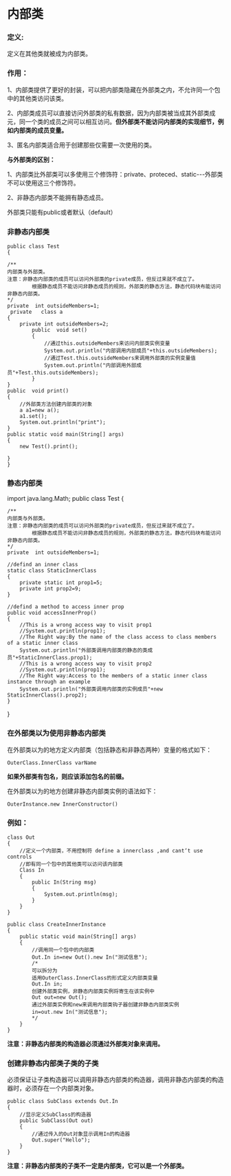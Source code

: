 # 内部类
### 定义:
定义在其他类就被成为内部类。
### 作用：
 1、内部类提供了更好的封装，可以把内部类隐藏在外部类之内，不允许同一个包中的其他类访问该类。

 2、内部类成员可以直接访问外部类的私有数据，因为内部类被当成其外部类成元，同一个类的成员之间可以相互访问。**但外部类不能访问内部类的实现细节，例如内部类的成员变量。**

3、匿名内部类适合用于创建那些仅需要一次使用的类。

**与外部类的区别：**

1、内部类比外部类可以多使用三个修饰符：private、proteced、static---外部类不可以使用这三个修饰符。

2、非静态内部类不能拥有静态成员。

外部类只能有public或者默认（default）

### 非静态内部类
	public class Test
	{
	
	/**
	内部类与外部类。
	注意：非静态内部类的成员可以访问外部类的private成员，但反过来就不成立了。
			根据静态成员不能访问非静态成员的规则，外部类的静态方法，静态代码块布能访问非静态内部类。
	*/
	private  int outsideMembers=1;
	 private   class a
	{
		private int outsideMembers=2;
			public  void set()
			{
				//通过this.outsideMembers来访问内部类实例变量
				System.out.println("内部调用内部成员"+this.outsideMembers);
				//通过Test.this.outsideMembers来调用外部类的实例变量值
				System.out.println("内部调用外部成员"+Test.this.outsideMembers);
			}	
	}
	public  void print()
	{           
		//外部类方法创建内部类的对象
		a a1=new a();
		a1.set();
		System.out.println("print");
	}
	public static void main(String[] args)
	{
		new Test().print();
		
	}
	}

### 静态内部类
import java.lang.Math;
public class Test
{
	
	/**
	内部类与外部类。
	注意：非静态内部类的成员可以访问外部类的private成员，但反过来就不成立了。
			根据静态成员不能访问非静态成员的规则，外部类的静态方法，静态代码块布能访问非静态内部类。
	*/
	private  int outsideMembers=1;

	//defind an inner class
	static class StaticInnerClass
	{
		private static int prop1=5;
		private int prop2=9;
	}   
	
	//defind a method to access inner prop
	public void accessInnerProp()
	{
		//This is a wrong access way to visit prop1
		//System.out.println(prop1);
		//The Right way:By the name of the class access to class members of a static inner class
		System.out.println("外部类调用内部类的静态的类成员"+StaticInnerClass.prop1);
		//This is a wrong access way to visit prop2 
		//System.out.println(prop1);
		//The Right way:Access to the members of a static inner class instance through an example
		System.out.println("外部类调用内部类的实例成员"+new StaticInnerClass().prop2);
	}
	

}

### 在外部类以为使用非静态内部类
在外部类以为的地方定义内部类（包括静态和非静态两种）变量的格式如下：

	OuterClass.InnerClass varName
**如果外部类有包名，则应该添加包名的前缀。**

在外部类以为的地方创建非静态内部类实例的语法如下：

	OuterInstance.new InnerConstructor()

### 例如：
	class Out
	{
		//定义一个内部类，不用控制符 define a innerclass ,and cant‘t use controls
		//即有同一个包中的其他类可以访问该内部类
		Class In
		{
			public In(String msg)
			{
				System.out.println(msg);
			}
		}
	}
	
	public class CreateInnerInstance
	{
		public static void main(String[] args)
		{
			//调用同一个包中的内部类
			Out.In in=new Out().new In("测试信息");
			/*
			可以拆分为
			适用OuterClass.InnerClass的形式定义内部类变量
			Out.In in;
			创建外部类实例，非静态内部类实例将寄生在该实例中
			Out out=new Out();
			通过外部类实例和new来调用内部类钩子器创建非静态内部类实例
			in=out.new In("测试信息");
			*/
		}
	}
**注意：非静态内部类的构造器必须通过外部类对象来调用。**


### 创建非静态内部类子类的子类

必须保证让子类构造器可以调用非静态内部类的构造器，调用非静态内部类的构造器时，必须存在一个内部类对象。

	public class SubClass extends Out.In
	{
		//显示定义SubClass的构造器
		public SubClass(Out out)
		{
			//通过传入的Out对象显示调用In的构造器
			Out.super("Hello");
		}
	}
**注意：非静态内部类的子类不一定是内部类，它可以是一个外部类。**
